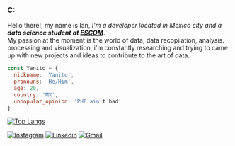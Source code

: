 ### C:
Hello there!, my name is Ian, *I'm a developer located in Mexico city and a **data science student at [ESCOM](https://www.escom.ipn.mx/)***.      
My passion at the moment is the world of data, data recopilation, analysis. processing and visualization, i'm constantly researching and trying to came up with new projects and ideas to contribute to the art of data.

```javascript
const Yanito = {
  nickname: 'Yanito',
  pronouns: 'He/Him',
  age: 20,
  country: 'MX',
  unpopular_opinion: 'PHP ain't bad'
}
```

[![Top Langs](https://github-readme-stats.vercel.app/api/top-langs/?username=ianse&layout=compact&theme=synthwave)](https://github.com/anuraghazra/github-readme-stats)

[![Instagram](https://shields.io/badge/-Instagram-E4405F?logo=instagram&logoColor=white&style=for-the-badge)](https://www.instagram.com/yanito.ls)
[![Linkedin](https://shields.io/badge/-LinkedIn-0A66C2?logo=linkedin&logoColor=white&style=for-the-badge)](https://www.linkedin.com/in/yanitols/)
[![Gmail](https://img.shields.io/badge/Gmail-D14836?style=for-the-badge&logo=Gmail&logoColor=white)](mailto:ilopezjsanchez@gmail.com)
